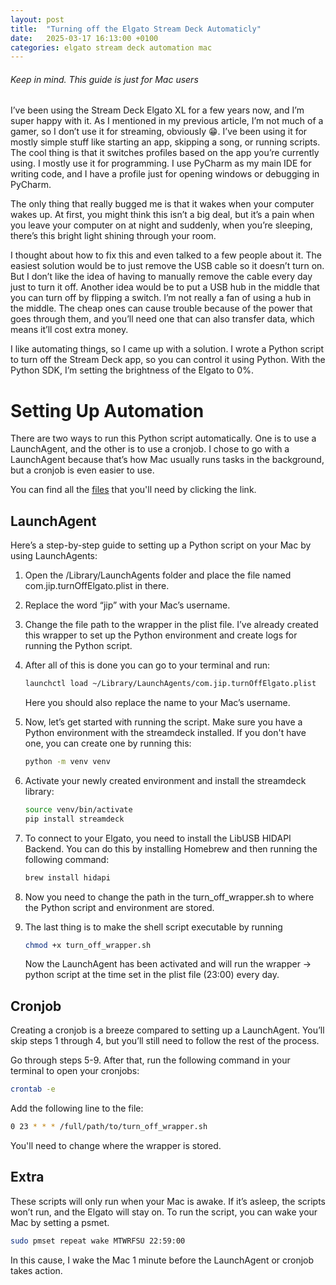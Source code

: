 ```yaml
---
layout: post
title:  "Turning off the Elgato Stream Deck Automaticly"
date:   2025-03-17 16:13:00 +0100
categories: elgato stream deck automation mac
---
```

###### Keep in mind. This guide is just for Mac users

I’ve been using the Stream Deck Elgato XL for a few years now, and I’m super happy with it. As I mentioned in my previous article, I’m not much of a gamer, so I don’t use it for streaming, obviously 😁. I’ve been using it for mostly simple stuff like starting an app, skipping a song, or running scripts. The cool thing is that it switches profiles based on the app you’re currently using. I mostly use it for programming. I use PyCharm as my main IDE for writing code, and I have a profile just for opening windows or debugging in PyCharm.

The only thing that really bugged me is that it wakes when your computer wakes up. At first, you might think this isn’t a big deal, but it’s a pain when you leave your computer on at night and suddenly, when you’re sleeping, there’s this bright light shining through your room.

I thought about how to fix this and even talked to a few people about it. The easiest solution would be to just remove the USB cable so it doesn’t turn on. But I don’t like the idea of having to manually remove the cable every day just to turn it off. Another idea would be to put a USB hub in the middle that you can turn off by flipping a switch. I’m not really a fan of using a hub in the middle. The cheap ones can cause trouble because of the power that goes through them, and you’ll need one that can also transfer data, which means it’ll cost extra money.

I like automating things, so I came up with a solution. I wrote a Python script to turn off the Stream Deck app, so you can control it using Python. With the Python SDK, I’m setting the brightness of the Elgato to 0%.

# Setting Up Automation

There are two ways to run this Python script automatically. One is to use a LaunchAgent, and the other is to use a cronjob. I chose to go with a LaunchAgent because that’s how Mac usually runs tasks in the background, but a cronjob is even easier to use.

You can find all the [files](https://github.com/jipjacob/jipjacob.github.io/tree/main/assets/scripts/elgato) that you'll need by clicking the link.

## LaunchAgent

Here’s a step-by-step guide to setting up a Python script on your Mac by using LaunchAgents:

1. Open the /Library/LaunchAgents folder and place the file named com.jip.turnOffElgato.plist in there.
2. Replace the word “jip” with your Mac’s username.
3. Change the file path to the wrapper in the plist file. I’ve already created this wrapper to set up the Python environment and create logs for running the Python script.

4. After all of this is done you can go to your terminal and run:

    ```bash
    launchctl load ~/Library/LaunchAgents/com.jip.turnOffElgato.plist 
    ```
    Here you should also replace the name to your Mac’s username. 

5. Now, let’s get started with running the script. Make sure you have a Python environment with the streamdeck installed. If you don't have one, you can create one by running this:

    ```bash
    python -m venv venv
    ```

6. Activate your newly created environment and install the streamdeck library: 

    ```bash
    source venv/bin/activate
    pip install streamdeck
    ```

7. To connect to your Elgato, you need to install the LibUSB HIDAPI Backend. You can do this by installing Homebrew and then running the following command: 

    ```bash
    brew install hidapi
    ```

8. Now you need to change the path in the turn_off_wrapper.sh to where the Python script and environment are stored. 

9. The last thing is to make the shell script executable by running 

    ```bash
    chmod +x turn_off_wrapper.sh
    ```

    Now the LaunchAgent has been activated and will run the wrapper -> python script at the time set in the plist file (23:00) every day.

## Cronjob

Creating a cronjob is a breeze compared to setting up a LaunchAgent.
You’ll skip steps 1 through 4, but you’ll still need to follow the rest of the process. 

Go through steps 5-9. After that, run the following command in your terminal  to open your cronjobs:

```bash
crontab -e
```

Add the following line to the file:

```bash
0 23 * * * /full/path/to/turn_off_wrapper.sh
```
You'll need to change where the wrapper is stored. 

## Extra

These scripts will only run when your Mac is awake. If it’s asleep, the scripts won’t run, and the Elgato will stay on. To run the script, you can wake your Mac by setting a psmet. 

```bash
sudo pmset repeat wake MTWRFSU 22:59:00
```

In this cause, I wake the Mac 1 minute before the LaunchAgent or cronjob takes action.